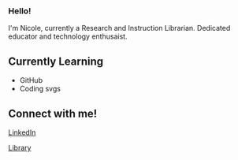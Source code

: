 ### Hello!

I'm Nicole, currently a Research and Instruction Librarian. Dedicated educator and technology enthusaist. 

## Currently Learning
- GitHub
- Coding svgs

## Connect with me!
[LinkedIn](https://www.linkedin.com/in/nicole-baker/)

[Library](https://library.brockport.edu/prf.php?account_id=383899)
